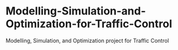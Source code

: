 # Modelling-Simulation-and-Optimization-for-Traffic-Control
Modelling, Simulation, and Optimization project for Traffic Control
